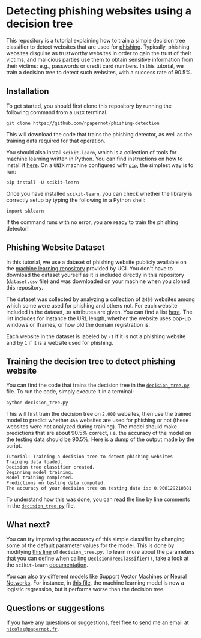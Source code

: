 # Detecting phishing websites using a decision tree

This repository is a tutorial explaining how to train a simple decision 
tree classifier to detect websites that are used for 
[phishing](https://en.wikipedia.org/wiki/Phishing). Typically, phishing
websites disguise as trustworthy websites in order to gain the trust
of their victims, and malicious parties use them to obtain sensitive
information from their victims: e.g., passwords or credit card numbers.
In this tutorial, we train a decision tree to detect such websites, with
a success rate of 90.5%. 

## Installation

To get started, you should first clone this repository by running the 
following command from a `UNIX` terminal. 

```
git clone https://github.com/npapernot/phishing-detection
```

This will download the code that trains the phishing detector, as well
as the training data required for that operation. 

You should also install `scikit-learn`, which is a collection of tools
for machine learning written in Python. You can find instructions on how
to install it [here](http://scikit-learn.org/stable/install.html). On 
a `UNIX` machine configured 
with [`pip`](https://pypi.python.org/pypi/pip), the simplest way is to 
run:

```
pip install -U scikit-learn
```

Once you have installed `scikit-learn`, you can check whether the 
library is correctly setup by typing the following in a Python shell:

```
import sklearn
```

If the command runs with no error, you are ready to train the phishing
detector!

## Phishing Website Dataset 

In this tutorial, we use a dataset of phishing website publicly
available on the [machine learning repository](https://archive.ics.uci.edu/ml/datasets/Phishing+Websites)
provided by UCI. You don't have to download the dataset yourself
as it is included directly in this repository (`dataset.csv` file) and 
was downloaded on your machine when you cloned this repository. 

The dataset was collected by analyzing a collection of `2456` websites 
among which some were used for phishing and others not. For each website 
included in the dataset, `30` attributes are given. You can find a list
[here](https://github.com/npapernot/phishing-detection/blob/master/features.md).
The list includes for instance the URL length, whether the website
uses pop-up windows or Iframes, or how old the domain registration is.

Each website in the dataset is labeled by `-1` if it is not a phishing
website and by `1` if it is a website used for phishing.

## Training the decision tree to detect phishing website

You can find the code that trains the decision tree in the 
[`decision_tree.py`](https://github.com/npapernot/phishing-detection/blob/master/decision_tree.py) 
file. To run the code, simply execute it in a terminal:

```
python decision_tree.py
```

This will first train the decision tree on `2,000` websites, then use 
the trained model to predict whether `456` websites are used for 
phishing or not (these websites were not analyzed during training). 
The model should make predictions that are about 90.5% correct, i.e. the
accuracy of the model on the testing data should be 90.5%. Here is a
dump of the output made by the script.

```
Tutorial: Training a decision tree to detect phishing websites
Training data loaded.
Decision tree classifier created.
Beginning model training.
Model training completed.
Predictions on testing data computed.
The accuracy of your decision tree on testing data is: 0.906129210381
```

To understand how this was done, you can read the line by line comments 
in the [`decision_tree.py`](https://github.com/npapernot/phishing-detection/blob/master/decision_tree.py) file.

## What next?

You can try improving the accuracy of this simple classifier by changing
some of the default parameter values for the model. This is done by
modifying [this line](https://github.com/npapernot/phishing-detection/blob/master/decision_tree.py#L48) 
of `decision_tree.py`. To learn more about the 
parameters that you can define when calling `DecisionTreeClassifier()`,
take a look at the `scikit-learn` 
[documentation](http://scikit-learn.org/stable/modules/generated/sklearn.tree.DecisionTreeClassifier.html#sklearn.tree.DecisionTreeClassifier).

You can also try different models like 
[Support Vector Machines](http://scikit-learn.org/stable/modules/svm.html) 
or [Neural Networks](http://scikit-learn.org/dev/modules/neural_networks_supervised.html). 
For instance, in [this file](https://github.com/npapernot/phishing-detection/blob/master/logistic_regression.py), the machine learning model is now a logistic
regression, but it performs worse than the decision tree. 

## Questions or suggestions

If you have any questions or suggestions, feel free to send me an email
at [`nicolas@papernot.fr`](mailto:nicolas@papernot.fr).
